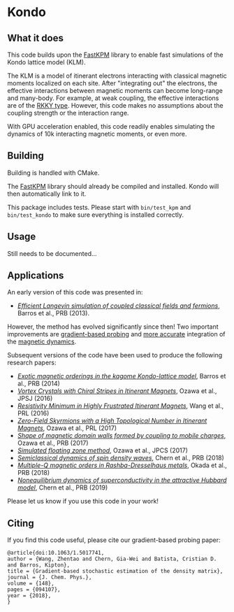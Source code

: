 Kondo
=====

What it does
------------

This code builds upon the [FastKPM](https://github.com/kbarros/FastKPM) library to enable fast simulations of the Kondo lattice model (KLM).

The KLM is a model of itinerant electrons interacting with classical magnetic moments localized on each site. After "integrating out" the electrons, the effective interactions between magnetic moments can become long-range and many-body. For example, at weak coupling, the effective interactions are of the [RKKY type](https://en.wikipedia.org/wiki/RKKY_interaction). However, this code makes no assumptions about the coupling strength or the interaction range.

With GPU acceleration enabled, this code readily enables simulating the dynamics of 10k interacting magnetic moments, or even more.

Building
--------

Building is handled with CMake.

The [FastKPM](https://github.com/kbarros/FastKPM) library should already be compiled and installed. Kondo will then automatically link to it.

This package includes tests. Please start with `bin/test_kpm` and `bin/test_kondo` to make sure everything is installed correctly.

Usage
-----

Still needs to be documented...

Applications
------------

An early version of this code was presented in:
* [_Efficient Langevin simulation of coupled classical fields and fermions_](https://doi.org/10.1103/PhysRevB.88.235101), Barros et al., PRB (2013).

However, the method has evolved significantly since then! Two important improvements are [gradient-based probing](https://arxiv.org/abs/1711.10570) and [more accurate](https://arxiv.org/abs/1002.1801) integration of the [magnetic dynamics](https://en.wikipedia.org/wiki/Landau%E2%80%93Lifshitz%E2%80%93Gilbert_equation).

Subsequent versions of the code have been used to produce the following research papers:
* [_Exotic magnetic orderings in the kagome Kondo-lattice model_](https://doi.org/10.1103/PhysRevB.90.245119), Barros et al., PRB (2014)
* [_Vortex Crystals with Chiral Stripes in Itinerant Magnets_](https://doi.org/10.7566/JPSJ.85.103703), Ozawa et al., JPSJ (2016)
* [_Resistivity Minimum in Highly Frustrated Itinerant Magnets_](https://doi.org/10.1103/PhysRevLett.117.206601), Wang et al., PRL (2016)
* [_Zero-Field Skyrmions with a High Topological Number in Itinerant Magnets_](https://doi.org/10.1103/PhysRevLett.118.147205), Ozawa et al., PRL (2017)
* [_Shape of magnetic domain walls formed by coupling to mobile charges_](https://doi.org/10.1103/PhysRevB.96.094417), Ozawa et al., PRB (2017)
* [_Simulated floating zone method_](https://doi.org/10.1088/1742-6596/807/10/102005), Ozawa et al., JPCS (2017)
* [_Semiclassical dynamics of spin density waves_](https://doi.org/10.1103/PhysRevB.97.035120), Chern et al., PRB (2018)
* [_Multiple-Q magnetic orders in Rashba-Dresselhaus metals_](https://doi.org/10.1103/PhysRevB.98.224406), Okada et al., PRB (2018)
* [_Nonequilibrium dynamics of superconductivity in the attractive Hubbard model_](https://doi.org/10.1103/PhysRevB.99.035162), Chern et al., PRB (2019)

Please let us know if you use this code in your work!

Citing
------

If you find this code useful, please cite our gradient-based probing paper:

```
@article{doi:10.1063/1.5017741,
author = {Wang, Zhentao and Chern, Gia-Wei and Batista, Cristian D. and Barros, Kipton},
title = {Gradient-based stochastic estimation of the density matrix},
journal = {J. Chem. Phys.},
volume = {148},
pages = {094107},
year = {2018},
}
```
